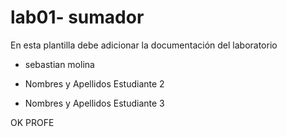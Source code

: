 # lab01- sumador 

En esta plantilla debe adicionar la documentación del laboratorio

* sebastian molina

* Nombres y Apellidos Estudiante 2
* Nombres y Apellidos Estudiante 3


OK PROFE 
